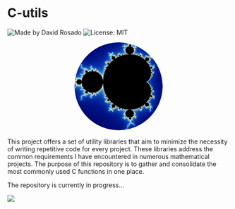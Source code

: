 # C-utils
![Made by David Rosado](https://img.shields.io/badge/Made%20by-David%20Rosado-blue.svg)   ![License: MIT](https://img.shields.io/badge/License-MIT-blue.svg)

<p align="center">
  <img src="img/icon_darkmode-modified.png" alt="Image" style="border-radius: 50%; width: 200px;" />
</p>

This project offers a set of utility libraries that aim to minimize the necessity of writing repetitive code for every project. These libraries address the common requirements I have encountered in numerous mathematical projects. The purpose of this repository is to gather and consolidate the most commonly used C functions in one place.

The repository is currently in progress...

![](https://geps.dev/progress/20)
